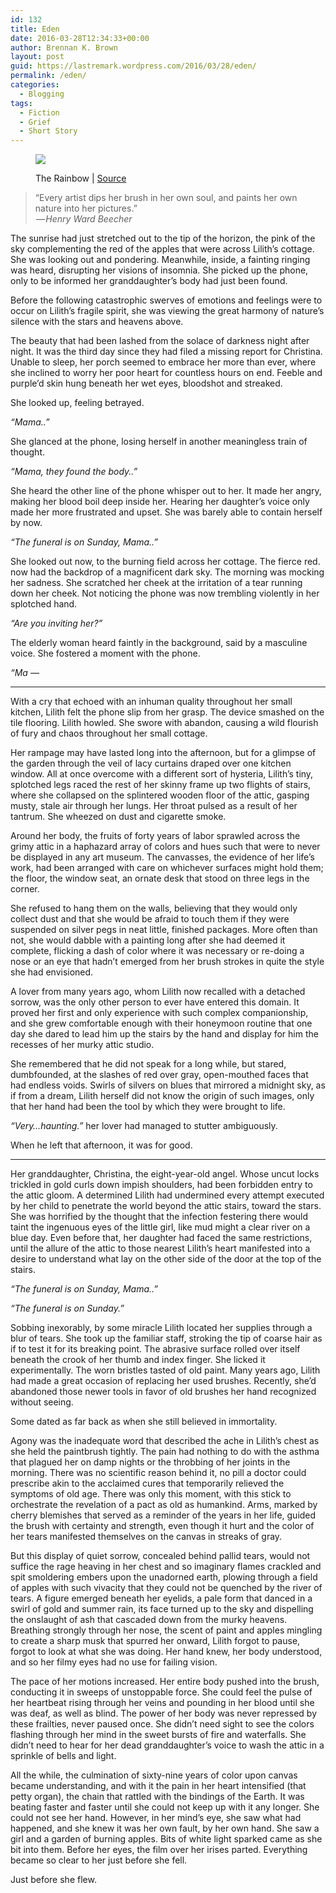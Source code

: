 ```yaml
---
id: 132
title: Eden
date: 2016-03-28T12:34:33+00:00
author: Brennan K. Brown
layout: post
guid: https://lastremark.wordpress.com/2016/03/28/eden/
permalink: /eden/
categories:
  - Blogging
tags:
  - Fiction
  - Grief
  - Short Story
---
```

<figure class="wp-caption"> 

<img data-width="9275" data-height="6154" src="https://cdn-images-1.medium.com/max/2560/1*8SB0btG6WaAEbya4uUtuJw.jpeg" /> <figcaption class="wp-caption-text">The Rainbow | <a href="https://en.wikipedia.org/wiki/The_Rainbow_%28painting%29#/media/File:Inness,_George_-_The_Rainbow_-_Google_Art_Project.jpg" target="_blank" rel="noopener noreferrer">Source</a></figcaption></figure> 

> “Every artist dips her brush in her own soul, and paints her own nature into her pictures.”  
>  — _Henry Ward Beecher_ 

<span>T</span>he sunrise had just stretched out to the tip of the horizon, the pink of the sky complementing the red of the apples that were across Lilith’s cottage. She was looking out and pondering. Meanwhile, inside, a fainting ringing was heard, disrupting her visions of insomnia. She picked up the phone, only to be informed her granddaughter’s body had just been found.

Before the following catastrophic swerves of emotions and feelings were to occur on Lilith’s fragile spirit, she was viewing the great harmony of nature’s silence with the stars and heavens above.

The beauty that had been lashed from the solace of darkness night after night. It was the third day since they had filed a missing report for Christina. Unable to sleep, her porch seemed to embrace her more than ever, where she inclined to worry her poor heart for countless hours on end. Feeble and purple’d skin hung beneath her wet eyes, bloodshot and streaked.

She looked up, feeling betrayed.

_“Mama..”_

She glanced at the phone, losing herself in another meaningless train of thought.

_“Mama, they found the body..”_

She heard the other line of the phone whisper out to her. It made her angry, making her blood boil deep inside her. Hearing her daughter’s voice only made her more frustrated and upset. She was barely able to contain herself by now.

_“The funeral is on Sunday, Mama..”_

She looked out now, to the burning field across her cottage. The fierce red. now had the backdrop of a magnificent dark sky. The morning was mocking her sadness. She scratched her cheek at the irritation of a tear running down her cheek. Not noticing the phone was now trembling violently in her splotched hand.

_“Are you inviting her?”_

The elderly woman heard faintly in the background, said by a masculine voice. She fostered a moment with the phone.

_“Ma —_

* * *

<span>W</span>ith a cry that echoed with an inhuman quality throughout her small kitchen, Lilith felt the phone slip from her grasp. The device smashed on the tile flooring. Lilith howled. She swore with abandon, causing a wild flourish of fury and chaos throughout her small cottage.

Her rampage may have lasted long into the afternoon, but for a glimpse of the garden through the veil of lacy curtains draped over one kitchen window. All at once overcome with a different sort of hysteria, Lilith’s tiny, splotched legs raced the rest of her skinny frame up two flights of stairs, where she collapsed on the splintered wooden floor of the attic, gasping musty, stale air through her lungs. Her throat pulsed as a result of her tantrum. She wheezed on dust and cigarette smoke.

Around her body, the fruits of forty years of labor sprawled across the grimy attic in a haphazard array of colors and hues such that were to never be displayed in any art museum. The canvasses, the evidence of her life’s work, had been arranged with care on whichever surfaces might hold them; the floor, the window seat, an ornate desk that stood on three legs in the corner.

She refused to hang them on the walls, believing that they would only collect dust and that she would be afraid to touch them if they were suspended on silver pegs in neat little, finished packages. More often than not, she would dabble with a painting long after she had deemed it complete, flicking a dash of color where it was necessary or re-doing a nose or an eye that hadn’t emerged from her brush strokes in quite the style she had envisioned.

A lover from many years ago, whom Lilith now recalled with a detached sorrow, was the only other person to ever have entered this domain. It proved her first and only experience with such complex companionship, and she grew comfortable enough with their honeymoon routine that one day she dared to lead him up the stairs by the hand and display for him the recesses of her murky attic studio.

She remembered that he did not speak for a long while, but stared, dumbfounded, at the slashes of red over gray, open-mouthed faces that had endless voids. Swirls of silvers on blues that mirrored a midnight sky, as if from a dream, Lilith herself did not know the origin of such images, only that her hand had been the tool by which they were brought to life.

_“Very…haunting.”_ her lover had managed to stutter ambiguously.

When he left that afternoon, it was for good.

* * *

<span>H</span>er granddaughter, Christina, the eight-year-old angel. Whose uncut locks trickled in gold curls down impish shoulders, had been forbidden entry to the attic gloom. A determined Lilith had undermined every attempt executed by her child to penetrate the world beyond the attic stairs, toward the stars. She was horrified by the thought that the infection festering there would taint the ingenuous eyes of the little girl, like mud might a clear river on a blue day. Even before that, her daughter had faced the same restrictions, until the allure of the attic to those nearest Lilith’s heart manifested into a desire to understand what lay on the other side of the door at the top of the stairs.

_“The funeral is on Sunday, Mama..”_

_“The funeral is on Sunday.”_

Sobbing inexorably, by some miracle Lilith located her supplies through a blur of tears. She took up the familiar staff, stroking the tip of coarse hair as if to test it for its breaking point. The abrasive surface rolled over itself beneath the crook of her thumb and index finger. She licked it experimentally. The worn bristles tasted of old paint. Many years ago, Lilith had made a great occasion of replacing her used brushes. Recently, she’d abandoned those newer tools in favor of old brushes her hand recognized without seeing.

Some dated as far back as when she still believed in immortality.

Agony was the inadequate word that described the ache in Lilith’s chest as she held the paintbrush tightly. The pain had nothing to do with the asthma that plagued her on damp nights or the throbbing of her joints in the morning. There was no scientific reason behind it, no pill a doctor could prescribe akin to the acclaimed cures that temporarily relieved the symptoms of old age. There was only this moment, with this stick to orchestrate the revelation of a pact as old as humankind. Arms, marked by cherry blemishes that served as a reminder of the years in her life, guided the brush with certainty and strength, even though it hurt and the color of her tears manifested themselves on the canvas in streaks of gray.

But this display of quiet sorrow, concealed behind pallid tears, would not suffice the rage heaving in her chest and so imaginary flames crackled and spit smoldering embers upon the unadorned earth, plowing through a field of apples with such vivacity that they could not be quenched by the river of tears. A figure emerged beneath her eyelids, a pale form that danced in a swirl of gold and summer rain, its face turned up to the sky and dispelling the onslaught of ash that cascaded down from the murky heavens. Breathing strongly through her nose, the scent of paint and apples mingling to create a sharp musk that spurred her onward, Lilith forgot to pause, forgot to look at what she was doing. Her hand knew, her body understood, and so her filmy eyes had no use for failing vision.

The pace of her motions increased. Her entire body pushed into the brush, conducting it in sweeps of unstoppable force. She could feel the pulse of her heartbeat rising through her veins and pounding in her blood until she was deaf, as well as blind. The power of her body was never repressed by these frailties, never paused once. She didn’t need sight to see the colors flashing through her mind in the sweet bursts of fire and waterfalls. She didn’t need to hear for her dead granddaughter’s voice to wash the attic in a sprinkle of bells and light.

All the while, the culmination of sixty-nine years of color upon canvas became understanding, and with it the pain in her heart intensified (that petty organ), the chain that rattled with the bindings of the Earth. It was beating faster and faster until she could not keep up with it any longer. She could not see her hand. However, in her mind’s eye, she saw what had happened, and she knew it was her own fault, by her own hand. She saw a girl and a garden of burning apples. Bits of white light sparked came as she bit into them. Before her eyes, the film over her irises parted. Everything became so clear to her just before she fell.

Just before she flew.